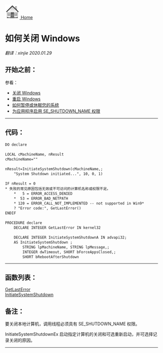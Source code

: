 [<img src="../images/home.png"> Home ](https://github.com/VFPX/Win32API)  

# 如何关闭 Windows

_翻译：xinjie  2020.01.29_

## 开始之前：
参看：

* [关闭 Windows](sample_036.md)  
* [重启 Windows](sample_361.md)  
* [如何暂停或休眠您的系统](sample_395.md)  
* [为应用程序启用 SE_SHUTDOWN_NAME 权限](sample_552.md)  

  
***  


## 代码：
```foxpro  
DO declare

LOCAL cMachineName, nResult
cMachineName=""

nResult=InitiateSystemShutdown(cMachineName,;
	"System Shutdown initiated...", 10, 0, 1)

IF nResult = 0
* 失败的常见原因包括无效或不可访问的计算机名称或权限不足。
	*   5 = ERROR_ACCESS_DENIED
	*  53 = ERROR_BAD_NETPATH
	* 120 = ERROR_CALL_NOT_IMPLEMENTED -- not supported in Win9*
	? "Error code:", GetLastError()
ENDIF

PROCEDURE declare
	DECLARE INTEGER GetLastError IN kernel32

	DECLARE INTEGER InitiateSystemShutdownA IN advapi32;
	AS InitiateSystemShutdown ;
		STRING lpMachineName, STRING lpMessage,;
		INTEGER dwTimeout, SHORT bForceAppsClosed,;
		SHORT bRebootAfterShutdown  
```  
***  


## 函数列表：
[GetLastError](../libraries/kernel32/GetLastError.md)  
[InitiateSystemShutdown](../libraries/advapi32/InitiateSystemShutdown.md)  

## 备注：
要关闭本地计算机，调用线程必须具有 SE_SHUTDOWN_NAME 权限。
  
InitiateSystemShutdownEx 启动指定计算机的关闭和可选重新启动，并可选择记录关闭的原因。 
  
***  

